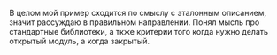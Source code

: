 В целом мой пример сходится по смыслу с эталонным описанием, значит рассуждаю в правильном направлении. Понял мысль про стандартные библиотеки, а ткже критерии того когда нужно делать 
открытый модуль, а когда закрытый.
